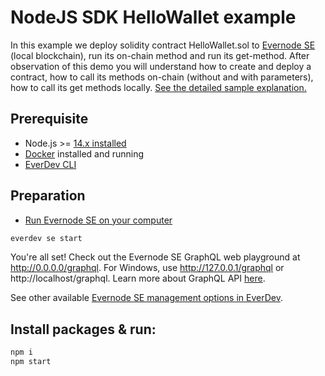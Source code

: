 # NodeJS SDK HelloWallet example

In this example we deploy solidity contract HelloWallet.sol to [Evernode SE](https://docs.evercloud.dev/products/simple-emulator-se) (local blockchain), run its on-chain method and run its get-method.
After observation of this demo you will understand how to create and deploy a contract, how to call its methods on-chain (without and with parameters), how to call its get methods locally.
[See the detailed sample explanation.](https://docs.everos.dev/ever-sdk/quick_start)

## Prerequisite

* Node.js >= [14.x installed](https://nodejs.org)
* [Docker](https://docs.docker.com/desktop/#download-and-install) installed and running
* [EverDev CLI](https://docs.everos.dev/everdev/)

## Preparation

* [Run Evernode SE on your computer](https://docs.evercloud.dev/products/simple-emulator-se)

```sh
everdev se start
```

You're all set! Check out the Evernode SE GraphQL web playground at http://0.0.0.0/graphql. For Windows, use http://127.0.0.1/graphql or http://localhost/graphql. Learn more about GraphQL API [here](https://docs.evercloud.dev/reference/graphql-api).

See other available [Evernode SE management options in EverDev](https://docs.everos.dev/everdev/command-line-interface/evernode-platform-startup-edition-se).

## Install packages & run:

```sh
npm i
npm start
```
